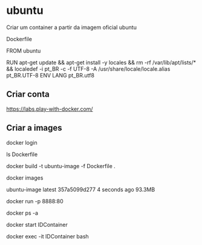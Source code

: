 # ubuntu

Criar um container a partir da imagem oficial ubuntu

Dockerfile

FROM ubuntu

RUN apt-get update && apt-get install -y locales && rm -rf /var/lib/apt/lists/* \
    && localedef -i pt_BR -c -f UTF-8 -A /usr/share/locale/locale.alias pt_BR.UTF-8
ENV LANG pt_BR.utf8


## Criar conta

https://labs.play-with-docker.com/

## Criar a images

docker login

ls
Dockerfile

docker build -t ubuntu-image -f Dockerfile .

docker images

ubuntu-image   latest    357a5099d277   4 seconds ago   93.3MB

docker run -p 8888:80 <imageID>

docker ps -a

docker start IDContainer

docker exec -it IDContainer bash

